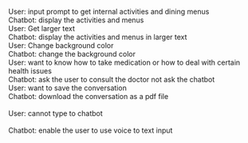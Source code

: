 User: input prompt to get internal activities and dining menus<br>
Chatbot: display the activities and menus<br>
User: Get larger text<br>
Chatbot: display the activities and menus in larger text  
User: Change background color<br>
Chatbot: change the background color<br>
User: want to know how to take medication or how to deal with certain health issues<br>
Chatbot: ask the user to consult the doctor not ask the chatbot<br>
User: want to save the conversation<br> 
Chatbot: download the conversation as a pdf file<br>    
User: cannot type to chatbot<br>    
Chatbot: enable the user to use voice to text input<br >


